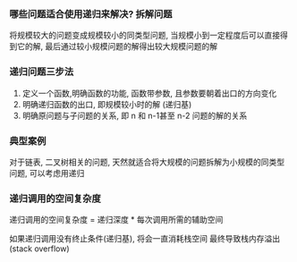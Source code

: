 ### 哪些问题适合使用递归来解决? 拆解问题
将规模较大的问题变成规模较小的同类型问题, 当规模小到一定程度后可以直接得到它的解,
最后通过较小规模问题的解得出较大规模问题的解

### 递归问题三步法
1. 定义一个函数,明确函数的功能, 函数带参数, 且参数要朝着出口的方向变化
2. 明确递归函数的出口, 即规模较小时的解 (递归基)
3. 明确原问题与子问题的关系, 即 n 和 n-1甚至 n-2 问题的解的关系

### 典型案例
对于链表, 二叉树相关的问题, 天然就适合将大规模的问题拆解为小规模的同类型问题,
可以考虑用递归


### 递归调用的空间复杂度
递归调用的空间复杂度 = 递归深度 * 每次调用所需的辅助空间


如果递归调用没有终止条件(递归基), 将会一直消耗栈空间
最终导致栈内存溢出(stack overflow)